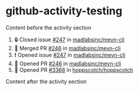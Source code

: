 # github-activity-testing

Content before the activity section

<!--START_SECTION:activity-->
1. 🔒 Closed issue [#247](https://github.com/madlabsinc/mevn-cli/issues/247) in [madlabsinc/mevn-cli](https://github.com/madlabsinc/mevn-cli)
2. 🎉 Merged PR [#246](https://github.com/madlabsinc/mevn-cli/pull/246) in [madlabsinc/mevn-cli](https://github.com/madlabsinc/mevn-cli)
3. ❗ Opened issue [#247](https://github.com/madlabsinc/mevn-cli/issues/247) in [madlabsinc/mevn-cli](https://github.com/madlabsinc/mevn-cli)
4. 💪 Opened PR [#246](https://github.com/madlabsinc/mevn-cli/pull/246) in [madlabsinc/mevn-cli](https://github.com/madlabsinc/mevn-cli)
5. 💪 Opened PR [#3368](https://github.com/hoppscotch/hoppscotch/pull/3368) in [hoppscotch/hoppscotch](https://github.com/hoppscotch/hoppscotch)
<!--END_SECTION:activity-->

Content after the activity section
